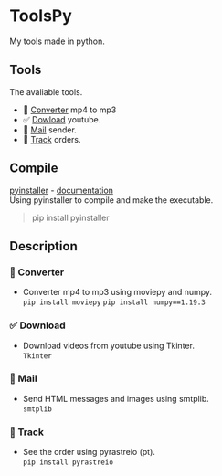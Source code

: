 # ToolsPy
My tools made in python.

## Tools
The avaliable tools.
- 🎵 <a href="https://github.com/vLeeH/ToolsPy/blob/main/Converter/converter.py">Converter</a> mp4 to mp3 
- ✅ <a href="https://github.com/vLeeH/ToolsPy/blob/main/Download/download.pyw">Dowload</a> youtube. 
- 📧 <a href="https://github.com/vLeeH/ToolsPy/blob/main/Mail/mail.py">Mail</a> sender.
- 🎯 <a href="https://github.com/vLeeH/ToolsPy/blob/main/Track/track.py">Track</a> orders.

## Compile
<a href="https://pypi.org/project/pyinstaller/">pyinstaller</a> - <a href="https://pyinstaller.readthedocs.io/en/v4.0/">documentation</a> <br>
Using pyinstaller to compile and make the executable.
> pip install pyinstaller 

## Description 

### 🎵 Converter
- Converter mp4 to mp3 using moviepy and numpy. <br>
`pip install moviepy` `pip install numpy==1.19.3`

### ✅ Download
- Download videos from youtube using Tkinter. <br>
`Tkinter`

### 📧 Mail 
- Send HTML messages and images using smtplib. <br>
`smtplib`

### 🎯 Track 
- See the order using pyrastreio (pt). <br>
`pip install pyrastreio`

